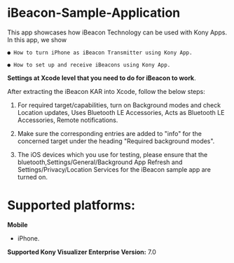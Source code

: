 # iBeacon-Sample-Application

This app showcases how iBeacon Technology can be used with Kony Apps. In this app, we 
show

    ● How to turn iPhone as iBeacon Transmitter using Kony App.
    
    ● How to set up and receive iBeacons using Kony App.
	
**Settings at Xcode level that you need to do for iBeacon to work**.

After extracting the iBeacon KAR into  Xcode, follow the below steps:

1. For required target/capabilities, turn on Background modes and check Location updates, Uses Bluetooth LE Accessories, Acts as Bluetooth LE Accessories, Remote notifications.

2. Make sure the corresponding entries are added to "info" for the concerned target under the heading "Required background modes".

3. The iOS devices which you use for testing, please ensure that the bluetooth,Settings/General/Background App Refresh and Settings/Privacy/Location Services for the iBeacon sample app are turned on.	
    

# Supported platforms:
**Mobile**
 * iPhone.

**Supported Kony Visualizer Enterprise  Version:** 7.0
